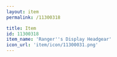 ```yaml
---
layout: item
permalink: /11300318

title: Item
id: 11300318
item_name: 'Ranger''s Display Headgear'
icon_url: 'item/icon/11300031.png'
---
```

